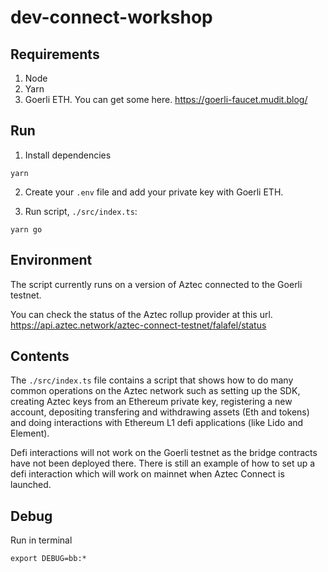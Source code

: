# dev-connect-workshop

## Requirements

1. Node
2. Yarn
3. Goerli ETH. You can get some here. https://goerli-faucet.mudit.blog/

## Run

1. Install dependencies

```shell
yarn
```

2. Create your `.env` file and add your private key with Goerli ETH.

3. Run script, `./src/index.ts`:

```shell
yarn go
```

## Environment

The script currently runs on a version of Aztec connected to the Goerli testnet.

You can check the status of the Aztec rollup provider at this url. https://api.aztec.network/aztec-connect-testnet/falafel/status

## Contents

The `./src/index.ts` file contains a script that shows how to do many common operations on the Aztec network such as setting up the SDK, creating Aztec keys from an Ethereum private key, registering a new account, depositing transfering and withdrawing assets (Eth and tokens) and doing interactions with Ethereum L1 defi applications (like Lido and Element).

Defi interactions will not work on the Goerli testnet as the bridge contracts have not been deployed there. There is still an example of how to set up a defi interaction which will work on mainnet when Aztec Connect is launched.

## Debug

Run in terminal

```shell
export DEBUG=bb:*
```